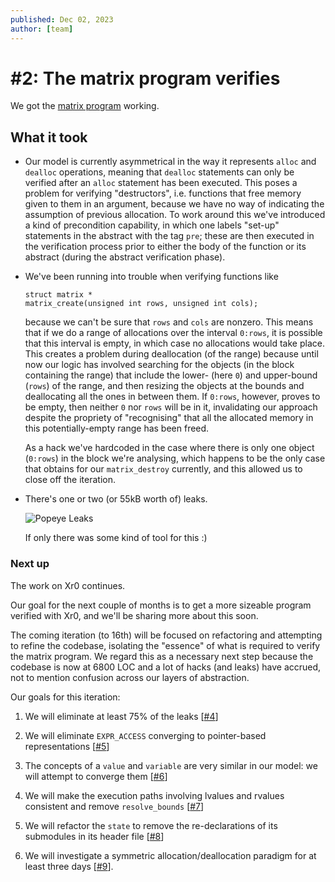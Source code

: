 ```yaml
---
published: Dec 02, 2023
author: [team]
---
```


# #2: The matrix program verifies

We got the [matrix program] working.

  [matrix program]: https://github.com/xr0-org/xr0/blob/700ba6d668bef7d9adace6f537c871095336c4a5/tests/3-program/matrix.x

## What it took

- Our model is currently asymmetrical in the way it represents `alloc` and
  `dealloc` operations, meaning that `dealloc` statements can only be verified
  after an `alloc` statement has been executed. This poses a problem for
  verifying "destructors", i.e. functions that free memory given to them in an
  argument, because we have no way of indicating the assumption of previous
  allocation. To work around this we've introduced a kind of precondition
  capability, in which one labels "set-up" statements in the abstract with the
  tag `pre`; these are then executed in the verification process prior to either
  the body of the function or its abstract (during the abstract verification
  phase).

- We've been running into trouble when verifying functions like
	
    ```
    struct matrix *
    matrix_create(unsigned int rows, unsigned int cols);
    ```

  because we can't be sure that `rows` and `cols` are nonzero. This means that
  if we do a range of allocations over the interval `0:rows`, it is possible that
  this interval is empty, in which case no allocations would take place.  This
  creates a problem during deallocation (of the range) because until now our
  logic has involved searching for the objects (in the block containing the
  range) that include the lower- (here `0`) and upper-bound (`rows`) of the
  range, and then resizing the objects at the bounds and deallocating all the
  ones in between them. If `0:rows`, however, proves to be empty, then neither
  `0` nor `rows` will be in it, invalidating our approach despite the propriety
  of "recognising" that all the allocated memory in this potentially-empty range
  has been freed.

  As a hack we've hardcoded in the case where there is only one object
  (`0:rows`) in the block we're analysing, which happens to be the only case
  that obtains for our `matrix_destroy` currently, and this allowed us to close
  off the iteration.

- There's one or two (or 55kB worth of) leaks.
  
  ![Popeye Leaks](/updates/popeye-leaks.gif)

  If only there was some kind of tool for this :)

### Next up

The work on Xr0 continues.

Our goal for the next couple of months is to get a more sizeable program
verified with Xr0, and we'll be sharing more about this soon.

The coming iteration (to 16th) will be focused on refactoring and attempting to
refine the codebase, isolating the "essence" of what is required to verify the
matrix program. We regard this as a necessary next step because the codebase is
now at 6800 LOC and a lot of hacks (and leaks) have accrued, not to mention
confusion across our layers of abstraction.

Our goals for this iteration:

1. We will eliminate at least 75% of the leaks
   [[#4](https://todo.sr.ht/~lbnz/xr0/4)]

2. We will eliminate `EXPR_ACCESS` converging to pointer-based representations
   [[#5](https://todo.sr.ht/~lbnz/xr0/5)]

3. The concepts of a `value` and `variable` are very similar in our model:
   we will attempt to converge them
   [[#6](https://todo.sr.ht/~lbnz/xr0/6)]

4. We will make the execution paths involving lvalues and rvalues consistent and
   remove `resolve_bounds`
   [[#7](https://todo.sr.ht/~lbnz/xr0/7)]

5. We will refactor the `state` to remove the re-declarations of its
   submodules in its header file
   [[#8](https://todo.sr.ht/~lbnz/xr0/8)]

6. We will investigate a symmetric allocation/deallocation paradigm for at
   least three days
   [[#9](https://todo.sr.ht/~lbnz/xr0/9)].
